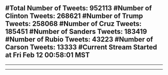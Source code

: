 #Total Number of Tweets: 952113 
#Number of Clinton Tweets: 268621
#Number of Trump Tweets: 258068
#Number of Cruz Tweets: 185451
#Number of Sanders Tweets: 183419
#Number of Rubio Tweets: 43223
#Number of Carson Tweets: 13333
#Current Stream Started at Fri Feb 12 00:58:01 MST
---
---
---

